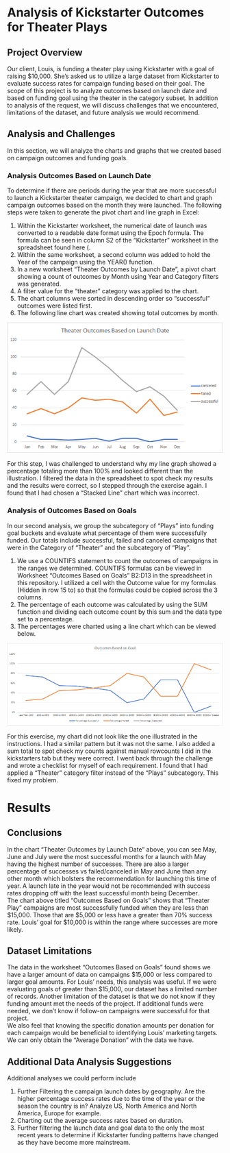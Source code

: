 # Analysis of Kickstarter Outcomes for Theater Plays 
## Project Overview
Our client, Louis, is funding a theater play using Kickstarter with a goal of raising $10,000.  She’s asked us to utilize a large dataset from Kickstarter to evaluate success rates for campaign funding based on their goal.  The scope of this project is to analyze outcomes based on launch date and based on funding goal using the theater in the category subset.  In addition to analysis of the request, we will discuss challenges that we encountered, limitations of the dataset, and future analysis we would recommend.  
## Analysis and Challenges
In this section, we will analyze the charts and graphs that we created based on campaign outcomes and funding goals.  
### Analysis Outcomes Based on Launch Date
To determine if there are periods during the year that are more successful to launch a Kickstarter theater campaign, we decided to chart and graph campaign outcomes based on the month they were launched.   The following steps were taken to generate the pivot chart and line graph in Excel:
1.	Within the Kickstarter worksheet, the numerical date of launch was converted to a readable date format using the Epoch formula. The formula can be seen in column S2 of the “Kickstarter” worksheet in the spreadsheet found here (.
2.	Within the same worksheet, a second column was added to hold the Year of the campaign using the YEAR() function.  
3.	In a new worksheet “Theater Outcomes by Launch Date”, a pivot chart showing a count of outcomes by Month using Year and Category filters was generated.
4.	A filter value for the “theater” category was applied to the chart.
5.	The chart columns were sorted in descending order so “successful” outcomes were listed first.
6.	The following line chart was created showing total outcomes by month.

![Theater Outcomes vs. Launch Month](resources/Theater_Outcomes_vs_Launch.png)

For this step, I was challenged to understand why my line graph showed a percentage totaling more than 100% and looked different than the illustration.  I filtered the data in the spreadsheet to spot check my results and the results were correct, so I stepped through the exercise again.  I found that I had chosen a “Stacked Line” chart which was incorrect. 
### Analysis of Outcomes Based on Goals
In our second analysis, we group the subcategory of “Plays” into funding goal buckets and evaluate what percentage of them were successfully funded.  Our totals include successful, failed and canceled campaigns that were in the Category of “Theater” and the subcategory of “Play”.  
1.	We use a COUNTIFS statement to count the outcomes of campaigns in the ranges we determined. COUNTIFS formulas can be viewed in Worksheet “Outcomes Based on Goals” B2:D13 in the spreadsheet in this repository.  I utilized a cell with the Outcome value for my formulas (Hidden in row 15 to) so that the formulas could be copied across the 3 columns.   
2.	The percentage of each outcome was calculated by using the SUM function and dividing each outcome count by this sum and the data type set to a percentage.
3.	The percentages were charted using a line chart which can be viewed below.

![Theater Play Outcomes vs. Goals](resources/Outcomes_vs_Goals.png)

For this exercise, my chart did not look like the one illustrated in the instructions.  I had a similar pattern but it was not the same.  I also added a sum total to spot check my counts against manual rowcounts I did in the kickstarters tab but they were correct.  I went back through the challenge and wrote a checklist for myself of each requirement. I found that I had applied a “Theater” category filter instead of the “Plays” subcategory.  This fixed my problem. 

# Results
## Conclusions
In the chart “Theater Outcomes by Launch Date” above, you can see May, June and July were the most successful months for a launch with May having the highest number of successes.  There are also a larger percentage of successes vs failed/canceled in May and June than any other month which bolsters the recommendation for launching this time of year.  A launch late in the year would not be recommended with success rates dropping off with the least successful month being December.  
The chart above titled “Outcomes Based on Goals” shows that “Theater Play” campaigns are most successfully funded when they are less than $15,000.  Those that are $5,000 or less have a greater than 70% success rate.  Louis’ goal for $10,000 is within the range where successes are more likely. 
## Dataset Limitations
The data in the worksheet “Outcomes Based on Goals” found <here> shows we have a larger amount of data on campaigns $15,000 or less compared to larger goal amounts.  For Louis’ needs, this analysis was useful.  If we were evaluating goals of greater than $15,000, our dataset has a limited number of records.
Another limitation of the dataset is that we do not know if they funding amount met the needs of the project.  If additional funds were needed, we don’t know if follow-on campaigns were successful for that project.  
We also feel that knowing the specific donation amounts per donation for each campaign would be beneficial to identifying Louis’ marketing targets.  We can only obtain the “Average Donation” with the data we have.
## Additional Data Analysis Suggestions
Additional analyses we could perform include
1.	Further Filtering the campaign launch dates by geography.  Are the higher percentage success rates due to the time of the year or the season the country is in?  Analyze US, North America and North America, Europe for example.
2.	Charting out the average success rates based on duration.
3.	Further filtering the launch data and goal data to the only the most recent years to determine if Kickstarter funding patterns have changed as they have become more mainstream.

